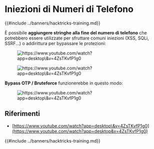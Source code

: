 # Iniezioni di Numeri di Telefono

{{#include ../banners/hacktricks-training.md}}

È possibile **aggiungere stringhe alla fine del numero di telefono** che potrebbero essere utilizzate per sfruttare comuni iniezioni (XSS, SQLi, SSRF...) o addirittura per bypassare le protezioni:

<figure><img src="../images/image (461).png" alt="https://www.youtube.com/watch?app=desktop\&v=4ZsTKvfP1g0"><figcaption></figcaption></figure>

<figure><img src="../images/image (941).png" alt="https://www.youtube.com/watch?app=desktop\&v=4ZsTKvfP1g0"><figcaption></figcaption></figure>

**Bypass OTP / Bruteforce** funzionerebbe in questo modo:

<figure><img src="../images/image (116).png" alt="https://www.youtube.com/watch?app=desktop\&v=4ZsTKvfP1g0"><figcaption></figcaption></figure>

## Riferimenti

- [https://www.youtube.com/watch?app=desktop\&v=4ZsTKvfP1g0](https://www.youtube.com/watch?app=desktop&v=4ZsTKvfP1g0)

{{#include ../banners/hacktricks-training.md}}
